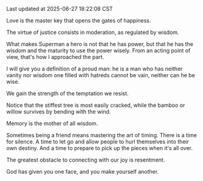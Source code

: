 Last updated at 2025-06-27 18:22:08 CST

Love is the master key that opens the gates of happiness.

The virtue of justice consists in moderation, as regulated by wisdom.

What makes Superman a hero is not that he has power, but that he has the wisdom and the maturity to use the power wisely. From an acting point of view, that's how I approached the part.

I will give you a definition of a proud man: he is a man who has neither vanity nor wisdom one filled with hatreds cannot be vain, neither can he be wise.

We gain the strength of the temptation we resist.

Notice that the stiffest tree is most easily cracked, while the bamboo or willow survives by bending with the wind.

Memory is the mother of all wisdom.

Sometimes being a friend means mastering the art of timing. There is a time for silence. A time to let go and allow people to hurl themselves into their own destiny. And a time to prepare to pick up the pieces when it's all over.

The greatest obstacle to connecting with our joy is resentment.

God has given you one face, and you make yourself another.

